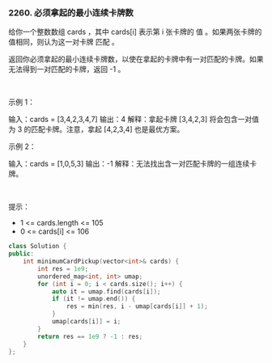 ### 2260. 必须拿起的最小连续卡牌数



给你一个整数数组 cards ，其中 cards[i] 表示第 i 张卡牌的 值 。如果两张卡牌的值相同，则认为这一对卡牌 匹配 。

返回你必须拿起的最小连续卡牌数，以使在拿起的卡牌中有一对匹配的卡牌。如果无法得到一对匹配的卡牌，返回 -1 。

 

示例 1：

输入：cards = [3,4,2,3,4,7]
输出：4
解释：拿起卡牌 [3,4,2,3] 将会包含一对值为 3 的匹配卡牌。注意，拿起 [4,2,3,4] 也是最优方案。

示例 2：

输入：cards = [1,0,5,3]
输出：-1
解释：无法找出含一对匹配卡牌的一组连续卡牌。

 

提示：

 * 1 <= cards.length <= 105
 * 0 <= cards[i] <= 106

```c++
class Solution {
public:
    int minimumCardPickup(vector<int>& cards) {
        int res = 1e9;
        unordered_map<int, int> umap;
        for (int i = 0; i < cards.size(); i++) {
            auto it = umap.find(cards[i]);
            if (it != umap.end()) {
                res = min(res, i - umap[cards[i]] + 1);
            }
            umap[cards[i]] = i;
        }
        return res == 1e9 ? -1 : res;
    }
};
```

